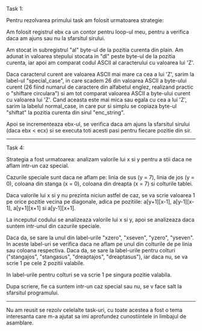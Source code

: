 Task 1:


Pentru rezolvarea primului task am folosit urmatoarea strategie:

Am folosit registrul ebx ca un contor pentru loop-ul meu, pentru
a verifica daca am ajuns sau nu la sfarsitul sirului. 

Am stocat in subregistrul "al" byte-ul de la pozitia curenta din
plain. Am adunat in valoarea stepului stocata in "dl" peste
byte-ul de la pozitia curenta, iar apoi am comparat codul ASCII
al caracterului cu valoarea lui 'Z'.

Daca caracterul curent are valoarea ASCII mai mare ca cea a lui
'Z', sarim la label-ul "special_case", in care scadem 26 din
valoarea ASCII a byte-ului curent (26 fiind numarul de caractere
din alfabetul englez, realizand practic o "shiftare
circulara") si am tot comparat valoarea ASCII a byte-ului curent
cu valoarea lui 'Z'. Cand aceasta este mai mica sau egala
cu cea a lui 'Z', sarim la labelul normal_case, in care pur
si simplu se copiaza byte-ul "shiftat" la pozitia curenta din
sirul "enc_string".

Apoi se incrementeaza ebx-ul, se verifica daca am ajuns la
sfarsitul sirului (daca ebx < ecx) si se executa toti acesti
pasi pentru fiecare pozitie din sir.

----------------------------------------------------------------

Task 4:

Strategia a fost urmatoarea: analizam valorile lui x si y
pentru a stii daca ne aflam intr-un caz special.

Cazurile speciale sunt daca ne aflam pe: linia de sus (y = 7),
linia de jos (y = 0), coloana din stanga (x = 0), coloana din
dreapta (x = 7) si colturile tablei. 

Daca valorile lui x si y nu prezinta niciun astfel de caz, se
va scrie valoarea 1 pe orice pozitie vecina pe diagonale,
adica pe pozitiile: a[y+1][x-1], a[y-1][x-1], a[y+1][x+1] si
a[y-1][x+1].

La inceputul codului se analizeaza valorile lui x si y, apoi se
analizeaza daca suntem intr-unul din cazurile speciale.

Daca da, se sare la unul din label-urile "xzero", "xseven",
"yzero", "yseven". In aceste label-uri se verifica daca ne
aflam pe unul din colturile de pe linia sau coloana respectiva.
Daca da, se sare la label-urile pentru colturi ("stangajos",
"stangasus", "dreaptajos", "dreaptasus"), iar daca nu, se va
scrie 1 pe cele 2 pozitii valabile.

In label-urile pentru colturi se va scrie 1 pe singura
pozitie valabila.

Dupa scriere, fie ca suntem intr-un caz special sau nu, se v
face salt la sfarsitul programului.

---------------------------------------------------------------

Nu am reusit se rezolv celelalte task-uri, cu toate acestea a
fost o tema interesanta care m-a ajutat sa imi aprofundez
cunostiintele in limbajul de asamblare.